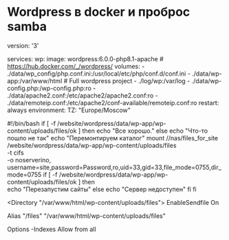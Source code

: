 # Wordpress в docker и проброс samba
 


  version: '3'

  services:
    wp:
      image: wordpress:6.0.0-php8.1-apache # https://hub.docker.com/_/wordpress/
      volumes:
        - ./data/wp_config/php.conf.ini:/usr/local/etc/php/conf.d/conf.ini
        - ./data/wp-app:/var/www/html # Full wordpress project
        - ./log/wp:/var/log
        - ./data/wp-config.php:/wp-config.php:ro
        - ./data/apache2.conf:/etc/apache2/apache2.conf:ro
        - ./data/remoteip.conf:/etc/apache2/conf-available/remoteip.conf:ro
      restart: always
      environment:
        TZ: "Europe/Moscow"



  #!/bin/bash
  if [ -f /website/wordpress/data/wp-app/wp-content/uploads/files/ok ]
  then
     echo "Все хорошо."
  else
     echo "Что-то пошло не так"
     echo "Перемонтируем каталог"
     mount //nas/files_for_site /website/wordpress/data/wp-app/wp-content/uploads/files \
             -t cifs \
             -o noserverino,\
             username=site,password=Password,ro,uid=33,gid=33,file_mode=0755,dir_mode=0755
     if [ -f /website/wordpress/data/wp-app/wp-content/uploads/files/ok ]
     then  
        echo "Перезапустим сайты"
     else
        echo "Сервер недоступен"
     fi
  fi



  <Directory "/var/www/html/wp-content/uploads/files">
    EnableSendfile On
  </Directory>

  Alias "/files" "/var/www/html/wp-content/uploads/files"




  Options  -Indexes
  Allow from all
